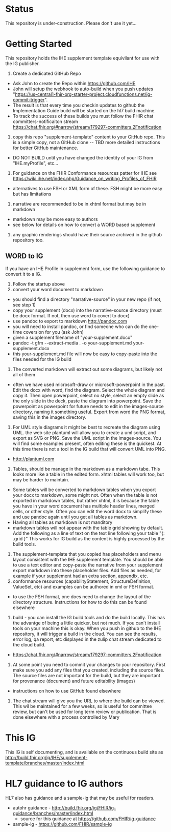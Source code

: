 # Status
This repository is under-construction. Please don't use it yet... 

# Getting Started
This repository holds the IHE supplement template equivilant for use with the IG publisher. 

1. Create a dedicated GitHub Repo 
  - Ask John to create the Repo within https://github.com/IHE
  - John will setup the webhook to auto-build when you push updates "https://us-central1-fhir-org-starter-project.cloudfunctions.net/ig-commit-trigger". 
  - The result is that every time you checkin updates to github the Implementation Guide build will be started on the hl7 build machine.
  - To track the success of these builds you must follow the FHIR chat committers-notificaiton stream https://chat.fhir.org/#narrow/stream/179297-committers.2Fnotification
1. copy this repo "supplement-template" content to your GitHub repo. This is a simple copy, not a GitHub clone -- TBD more detailed instructions for better GitHub maintenance.
  - DO NOT BUILD until you have changed the identity of your IG from "IHE.myProfile", etc...
1. For guidance on the FHIR Conformance resources patter for IHE see https://wiki.ihe.net/index.php/Guidance_on_writing_Profiles_of_FHIR
  - alternatives to use FSH or XML form of these. FSH might be more easy but has limitations
1. narrative are recommended to be in xhtml format but may be in markdown
  - markdown may be more easy to authors
  - see below for details on how to convert a WORD based supplement
1. any graphic renderings should have their source archived in the github repository too.

## WORD to IG
If you have an IHE Profile in supplement form, use the following guidance to convert it to a IG.

1. Follow the startup above
1. convert your word document to markdown  
  - you should find a directory "narrative-source" in your new repo (if not, see step 1)
  - copy your supplement (docx) into the narrative-source directory (must be docx format. If not, then use word to covert to docx)
  - use pandoc to export to markdown  http://pandoc.com 
  - you will need to install pandoc, or find someone who can do the one-time coversion for you (ask John)
  - given a supplement filename of "your-supplement.docx"
  - pandoc -t gfm --extract-media . -o your-supplement.md your-supplement.docx
  - this your-supplement.md file will now be easy to copy-paste into the files needed for the IG build
1. The converted markdown will extract out some diagrams, but likely not all of them
  - often we have used microsoft-draw or microsoft-powerpoint in the past. Edit the docx with word, find the diagram. Select the whole diagram and copy it. Then open powerpoint, select no style, select an empty slide as the only slide in the deck, paste the diagram into powerpoint. Save the powerpoint as powerpoint for future needs to edit in the images-source directory, naming it something useful. Export from word the PNG format, saving this in the images directory.
1. For UML style diagrams it might be best to recreate the diagram using UML. the web site plantuml will allow you to create a uml script, and export as SVG or PNG. Save the UML script in the images-source. You will find some examples present, often editing these is the quickest. At this time there is not a tool in the IG build that will convert UML into PNG.
  - http://plantuml.com
1. Tables, should be manage in the markdown as a markdown tabe. This looks more like a table in the edited form. xhtml tables will work too, but may be harder to maintain. 
  - Some tables will be converted to markdown tables when you export your docx to markdown, some might not. Often when the table is not exported in markdown tables, but rather xhtml, it is because the table you have in your word document has multiple header lines, merged cells, or other style. Often you can edit the word docx to simplify these and use pandoc again until you get all tables as markdown. 
  - Having all tables as markdown is not manditory
  - markdown tables will not appear with the table grid showing by default. Add the following as a line of text on the text line following your table "{: .grid }" This works for IG build as the content is highly processed by the build tools.
1. The supplement-template that you copied has placeholders and menu layout consistent with the IHE supplement template. You should be able to use a text editor and copy-paste the narrative from your supplement export markdown into these placeholder files. Add files as needed, for example if your supplement had an extra section, appendix, etc.
1. conformance resources (capabilityStatement, StructureDefinition, ValueSet, etc) and examples can be authored in xml or FSH format. 
  - to use the FSH format, one does need to change the layout of the directory structure. Instructions for how to do this can be found elsewhere
1. build - you can install the IG build tools and do the build locally. This has the advantge of being a little quicker, but not much. If you can't install tools on your machine this is okay. When you push in github to the IHE repository, it will trigger a build in the cloud. You can see the results, error log, qa report, etc displayed in the zulip chat stream dedicated to the cloud build. 
  - https://chat.fhir.org/#narrow/stream/179297-committers.2Fnotification
1. At some point you need to commit your changes to your repository. First make sure you add any files that you created, including the source files. The source files are not important for the build, but they are important for provenance (document) and future editability (images)
  - instructions on how to use GitHub found elsewhere
1. The chat stream will give you the URL to where the build can be viewed. This wil be maintained for a few weeks, so is useful for committee review, but can't be used for long term review or publication. That is done elsewhere with a process controlled by Mary

# This IG
This IG is self documenting, and is available on the continuous build site as http://build.fhir.org/ig/IHE/supplement-template/branches/master/index.html

# HL7 guidance to IG authors
HL7 also has guidance and a sample-ig that may be useful for readers.
* autohr guidance - http://build.fhir.org/ig/FHIR/ig-guidance/branches/master/index.html
  * source for this guidance at https://github.com/FHIR/ig-guidance
* sample-ig - https://github.com/FHIR/sample-ig

